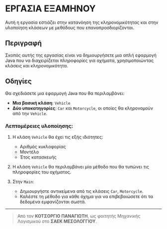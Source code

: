 # ΕΡΓΑΣΙΑ ΕΞΑΜΗΝΟΥ

Αυτή η εργασία εστιάζει στην κατανόηση της κληρονομικότητας και στην υλοποίηση κλάσεων με μεθόδους που επαναπροσδιορίζονται.

## Περιγραφή

Σκοπός αυτής της εργασίας είναι να δημιουργήσετε μια απλή εφαρμογή Java που να διαχειρίζεται πληροφορίες για οχήματα, χρησιμοποιώντας κλάσεις και κληρονομικότητα.

## Οδηγίες

Θα σχεδιάσετε μια εφαρμογή Java που θα περιλαμβάνει:
- **Μια βασική κλάση**: `Vehicle`  
- **Δύο υποκατηγορίες**: `Car` και `Motorcycle`, οι οποίες θα κληρονομούν από την `Vehicle`.

### Λεπτομέρειες υλοποίησης:

1. Η κλάση `Vehicle` θα έχει τις εξής ιδιότητες:
   - Αριθμός κυκλοφορίας
   - Μοντέλο
   - Έτος κατασκευής  

2. Η κλάση `Vehicle` θα περιλαμβάνει μία μέθοδο που θα τυπώνει τις πληροφορίες του οχήματος.

3. Στην `Main`:
   - Δημιουργήστε αντικείμενα από τις κλάσεις `Car`, `Motorcycle`.  
   - Καλέστε τη μέθοδο για κάθε όχημα για να επιβεβαιώσετε ότι τα δεδομένα εμφανίζονται σωστά.

---

> Από τον **ΚΟΤΣΟΡΓΙΟ ΠΑΝΑΓΙΩΤΗ**, ως φοιτητής Μηχανικής Λογισμικού στο **ΣΑΕΚ ΜΕΣΟΛΟΓΓΙΟΥ**.  

